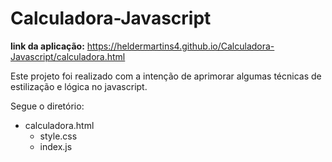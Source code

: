# Calculadora-Javascript
**link da aplicação:** https://heldermartins4.github.io/Calculadora-Javascript/calculadora.html

Este projeto foi realizado com a intenção de aprimorar algumas técnicas de estilização e lógica no javascript.

Segue o diretório:
* calculadora.html
  * style.css
  * index.js
